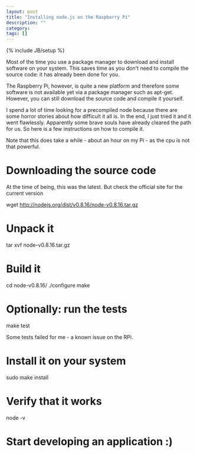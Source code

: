 ```yaml
---
layout: post
title: "Installing node.js on the Raspberry Pi"
description: ""
category: 
tags: []
---
```

{% include JB/setup %}

Most of the time you use a package manager to download and install software on your system. This saves time as you don't need to compile the source code: it has already been done for you.

The Raspberry Pi, however, is quite a new platform and therefore some software is not available yet via a package manager such as apt-get. However, you can still download the source code and compile it yourself.

I spend a lot of time looking for a precompiled node because there are some horror stories about how difficult it all is. In the end, I just tried it and it went flawlessly. Apparently some brave souls have already cleared the path for us. So here is a few instructions on how to compile it.

Note that this does take a while - about an hour on my Pi - as the cpu is not that powerful.

# Downloading the source code
At the time of being, this was the latest. But check the official site for the current version

wget http://nodejs.org/dist/v0.8.16/node-v0.8.16.tar.gz

# Unpack it
tar xvf node-v0.8.16.tar.gz 

# Build it
cd node-v0.8.16/
./configure
make

# Optionally: run the tests
make test

Some tests failed for me - a known issue on the RPi.

# Install it on your system
sudo make install

# Verify that it works
node -v

# Start developing an application :)
